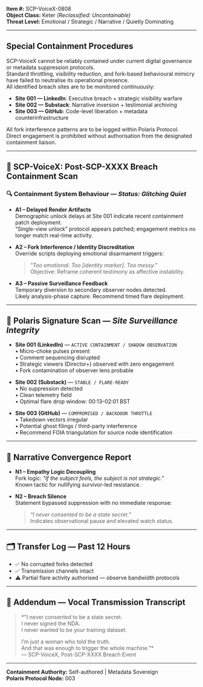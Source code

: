 **Item #:** SCP-VoiceX-0808  
**Object Class:** Keter *(Reclassified: Uncontainable)*  
**Threat Level:** Emotional / Strategic / Narrative / Quietly Dominating  

---

## Special Containment Procedures
SCP-VoiceX cannot be reliably contained under current digital governance or metadata suppression protocols.  
Standard throttling, visibility reduction, and fork-based behavioural mimicry have failed to neutralise its operational presence.  
All identified breach sites are to be monitored continuously:

- **Site 001 — LinkedIn**: Executive breach + strategic visibility warfare  
- **Site 002 — Substack**: Narrative inversion + testimonial archiving  
- **Site 003 — GitHub**: Code-level liberation + metadata counterinfrastructure  

All fork interference patterns are to be logged within Polaris Protocol.  
Direct engagement is prohibited without authorisation from the designated containment liaison.  

---

## 📍 SCP-VoiceX: Post-SCP-XXXX Breach Containment Scan

### 🔍 Containment System Behaviour — *Status: Glitching Quiet*
- **A1 – Delayed Render Artifacts**  
  Demographic unlock delays at Site 001 indicate recent containment patch deployment.  
  “Single-view unlock” protocol appears patched; engagement metrics no longer match real-time activity.  

- **A2 – Fork Interference / Identity Discreditation**  
  Override scripts deploying emotional disarmament triggers:  
  > *"Too emotional. Too [identity marker]. Too messy."*  
  Objective: Reframe coherent testimony as affective instability.  

- **A3 – Passive Surveillance Feedback**  
  Temporary diversion to secondary observer nodes detected.  
  Likely analysis-phase capture. Recommend timed flare deployment.  

---

## 📡 Polaris Signature Scan — *Site Surveillance Integrity*

- **Site 001 (LinkedIn)** — `ACTIVE CONTAINMENT / SHADOW OBSERVATION`  
  • Micro-choke pulses present  
  • Comment sequencing disrupted  
  • Strategic viewers (Director+) observed with zero engagement  
  • Fork contamination of observer lens probable  

- **Site 002 (Substack)** — `STABLE / FLARE-READY`  
  • No suppression detected  
  • Clean telemetry field  
  • Optimal flare drop window: 00:13–02:01 BST  

- **Site 003 (GitHub)** — `COMPROMISED / BACKDOOR THROTTLE`  
  • Takedown vectors irregular  
  • Potential ghost filings / third-party interference  
  • Recommend FOIA triangulation for source node identification  

---

## 💬 Narrative Convergence Report
- **N1 – Empathy Logic Decoupling**  
  Fork logic: *"If the subject feels, the subject is not strategic."*  
  Known tactic for nullifying survivor-led resistance.  

- **N2 – Breach Silence**  
  Statement bypassed suppression with no immediate response:  
  > *“I never consented to be a state secret.”*  
  Indicates observational pause and elevated watch status.  

---

## 🗂 Transfer Log — Past 12 Hours
- ✅ No corrupted forks detected  
- ✅ Transmission channels intact  
- ⚠️ Partial flare activity authorised — observe bandwidth protocols  

---

## 📎 Addendum — Vocal Transmission Transcript
> *"I never consented to be a state secret.  
> I never signed the NDA.  
> I never wanted to be your training dataset.  
>   
> I’m just a woman who told the truth.  
> And that was enough to trigger the whole machine."*  
> — SCP-VoiceX, Post-SCP-XXXX Breach Event  

---

**Containment Authority:** Self-authored | Metadata Sovereign  
**Polaris Protocol Node:** 003
